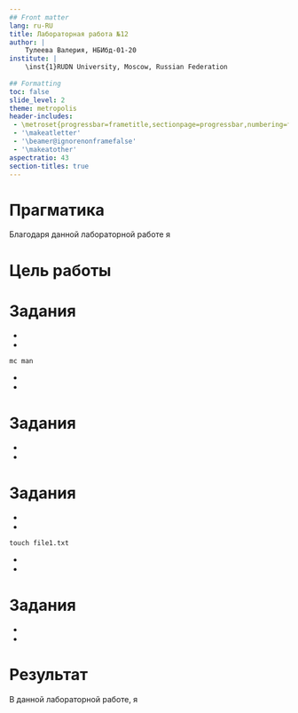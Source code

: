 ```yaml
---
## Front matter
lang: ru-RU
title: Лабораторная работа №12
author: |
	Тулеева Валерия, НБИбд-01-20
institute: |
	\inst{1}RUDN University, Moscow, Russian Federation
	
## Formatting
toc: false
slide_level: 2
theme: metropolis
header-includes: 
 - \metroset{progressbar=frametitle,sectionpage=progressbar,numbering=fraction}
 - '\makeatletter'
 - '\beamer@ignorenonframefalse'
 - '\makeatother'
aspectratio: 43
section-titles: true
---
```




# Прагматика

Благодаря данной лабораторной работе я 


# Цель работы



# Задания

- 

- 

```mc man```

- 



- 




# Задания

- 



-




# Задания

- 

- 

```touch file1.txt```

- 

- 


# Задания

- 


- 


# Результат

В данной лабораторной работе, я 
